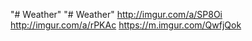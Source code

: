 "# Weather" 
"# Weather" 
http://imgur.com/a/SP8Oi
http://imgur.com/a/rPKAc
https://m.imgur.com/QwfjQok
